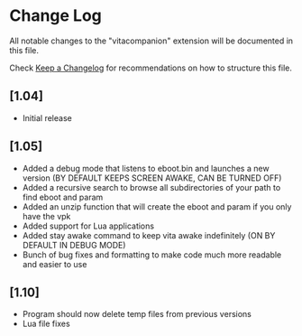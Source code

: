 # Change Log
All notable changes to the "vitacompanion" extension will be documented in this file.

Check [Keep a Changelog](http://keepachangelog.com/) for recommendations on how to structure this file.

## [1.04]
- Initial release

## [1.05]

- Added a debug mode that listens to eboot.bin and launches a new version (BY DEFAULT KEEPS SCREEN AWAKE, CAN BE TURNED OFF)
- Added a recursive search to browse all subdirectories of your path to find eboot and param
- Added an unzip function that will create the eboot and param if you only have the vpk
- Added support for Lua applications
- Added stay awake command to keep vita awake indefinitely (ON BY DEFAULT IN DEBUG MODE)
- Bunch of bug fixes and formatting to make code much more readable and easier to use

## [1.10]

- Program should now delete temp files from previous versions
- Lua file fixes

